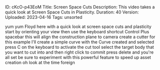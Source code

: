 ID: cKcO-p43EoM
Title: Screen Space Cuts
Description: This video takes a quick look at Screen Space Cuts in Plasticity.
Duration: 40
Version: 
Uploaded: 2023-04-16
Tags: unsorted

yum yum Floyd here with a quick look at
screen space cuts and plasticity start
by orienting your view then use the
keyboard shortcut Control Plus spacebar
this will align the construction plane
to camera create a cutter for this
example I'll create a simple curve with
the Curve created and selected press C
on the keyboard to activate the cut tool
select the target body that you want to
cut into and then right click to commit
press delete and you're all set be sure
to experiment with this powerful feature
to speed up asset creation oh look at
the time
foreign

